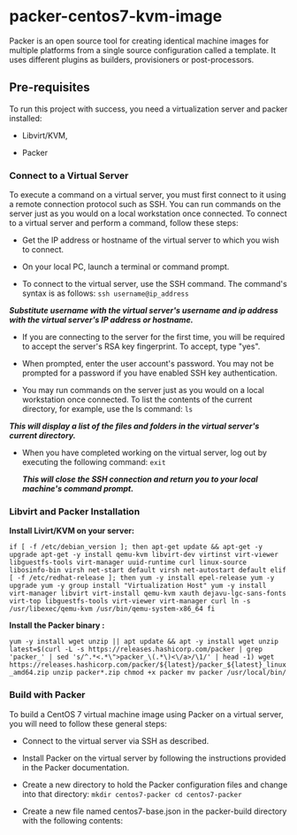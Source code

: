 # packer-centos7-kvm-image
Packer is an open source tool for creating identical machine images for multiple platforms from a single source configuration called a template. It uses different plugins as builders, provisioners or post-processors.


## Pre-requisites
To run this project with success, you need a virtualization server and packer installed:

- Libvirt/KVM,

- Packer

### Connect to a Virtual Server
To execute a command on a virtual server, you must first connect to it using a remote connection protocol such as SSH. You can run commands on the server just as you would on a local workstation once connected. To connect to a virtual server and perform a command, follow these steps:

- Get the IP address or hostname of the virtual server to which you wish to connect.

- On your local PC, launch a terminal or command prompt.

- To connect to the virtual server, use the SSH command. The command's syntax is as follows:
        `ssh username@ip_address`
    
***Substitute username with the virtual server's username and ip address with the virtual server's IP address or hostname.***

- If you are connecting to the server for the first time, you will be required to accept the server's RSA key fingerprint. To accept, type "yes".

- When prompted, enter the user account's password. You may not be prompted for a password if you have enabled SSH key authentication.

- You may run commands on the server just as you would on a local workstation once connected. To list the contents of the current directory, for example, use the ls command:
        `ls`

***This will display a list of the files and folders in the virtual server's current directory.***

- When you have completed working on the virtual server, log out by executing the following command: 
        `exit`
        
    ***This will close the SSH connection and return you to your local machine's command prompt.***
### Libvirt and Packer Installation
**Install Livirt/KVM on your server:**

`if [ -f /etc/debian_version ]; then
apt-get update && apt-get -y upgrade
apt-get -y install qemu-kvm libvirt-dev virtinst virt-viewer libguestfs-tools virt-manager uuid-runtime curl linux-source libosinfo-bin
virsh net-start default
virsh net-autostart default
elif [ -f /etc/redhat-release ]; then
yum -y install epel-release
yum -y upgrade
yum -y group install "Virtualization Host"
yum -y install virt-manager libvirt virt-install qemu-kvm xauth dejavu-lgc-sans-fonts virt-top libguestfs-tools virt-viewer virt-manager curl
ln -s /usr/libexec/qemu-kvm /usr/bin/qemu-system-x86_64
fi`


**Install the Packer binary :**

`yum -y install wget unzip || apt update && apt -y install wget unzip
latest=$(curl -L -s https://releases.hashicorp.com/packer | grep 'packer_' | sed 's/^.*<.*\">packer_\(.*\)<\/a>/\1/' | head -1)
wget https://releases.hashicorp.com/packer/${latest}/packer_${latest}_linux_amd64.zip
unzip packer*.zip
chmod +x packer
mv packer /usr/local/bin/`

### Build with Packer

To build a CentOS 7 virtual machine image using Packer on a virtual server, you will need to follow these general steps:

- Connect to the virtual server via SSH as described.

- Install Packer on the virtual server by following the instructions provided in the Packer documentation.

- Create a new directory to hold the Packer configuration files and change into that directory:
        `mkdir centos7-packer
        cd centos7-packer`
- Create a new file named centos7-base.json in the packer-build directory with the following contents:
